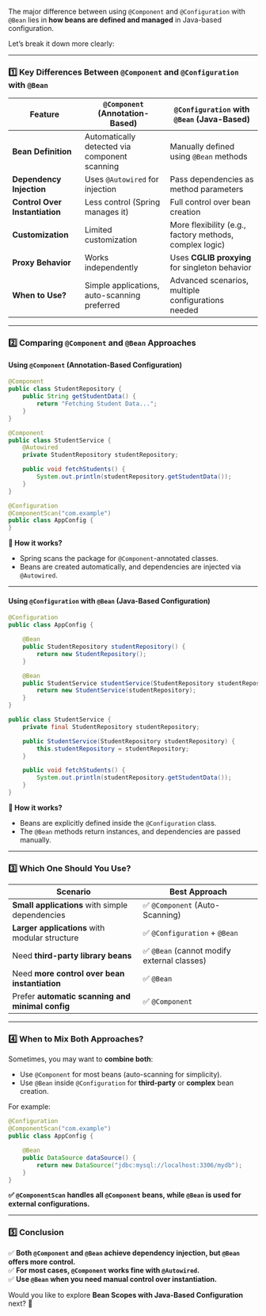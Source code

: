 The major difference between using `@Component` and `@Configuration` with `@Bean` lies in **how beans are defined and managed** in Java-based configuration.  

Let’s break it down more clearly:

---

### **1️⃣ Key Differences Between `@Component` and `@Configuration` with `@Bean`**

| Feature | `@Component` (Annotation-Based) | `@Configuration` with `@Bean` (Java-Based) |
|---------|---------------------------------|-------------------------------------|
| **Bean Definition** | Automatically detected via component scanning | Manually defined using `@Bean` methods |
| **Dependency Injection** | Uses `@Autowired` for injection | Pass dependencies as method parameters |
| **Control Over Instantiation** | Less control (Spring manages it) | Full control over bean creation |
| **Customization** | Limited customization | More flexibility (e.g., factory methods, complex logic) |
| **Proxy Behavior** | Works independently | Uses **CGLIB proxying** for singleton behavior |
| **When to Use?** | Simple applications, auto-scanning preferred | Advanced scenarios, multiple configurations needed |

---

### **2️⃣ Comparing `@Component` and `@Bean` Approaches**

#### **Using `@Component` (Annotation-Based Configuration)**
```java
@Component
public class StudentRepository {
    public String getStudentData() {
        return "Fetching Student Data...";
    }
}
```

```java
@Component
public class StudentService {
    @Autowired
    private StudentRepository studentRepository;

    public void fetchStudents() {
        System.out.println(studentRepository.getStudentData());
    }
}
```

```java
@Configuration
@ComponentScan("com.example")
public class AppConfig {
}
```
**🔹 How it works?**  
- Spring scans the package for `@Component`-annotated classes.
- Beans are created automatically, and dependencies are injected via `@Autowired`.

---

#### **Using `@Configuration` with `@Bean` (Java-Based Configuration)**
```java
@Configuration
public class AppConfig {

    @Bean
    public StudentRepository studentRepository() {
        return new StudentRepository();
    }

    @Bean
    public StudentService studentService(StudentRepository studentRepository) {
        return new StudentService(studentRepository);
    }
}
```

```java
public class StudentService {
    private final StudentRepository studentRepository;

    public StudentService(StudentRepository studentRepository) {
        this.studentRepository = studentRepository;
    }

    public void fetchStudents() {
        System.out.println(studentRepository.getStudentData());
    }
}
```
**🔹 How it works?**  
- Beans are explicitly defined inside the `@Configuration` class.
- The `@Bean` methods return instances, and dependencies are passed manually.

---

### **3️⃣ Which One Should You Use?**
| Scenario | Best Approach |
|----------|--------------|
| **Small applications** with simple dependencies | ✅ `@Component` (Auto-Scanning) |
| **Larger applications** with modular structure | ✅ `@Configuration` + `@Bean` |
| Need **third-party library beans** | ✅ `@Bean` (cannot modify external classes) |
| Need **more control over bean instantiation** | ✅ `@Bean` |
| Prefer **automatic scanning and minimal config** | ✅ `@Component` |

---

### **4️⃣ When to Mix Both Approaches?**
Sometimes, you may want to **combine both**:
- Use `@Component` for most beans (auto-scanning for simplicity).
- Use `@Bean` inside `@Configuration` for **third-party** or **complex** bean creation.

For example:
```java
@Configuration
@ComponentScan("com.example")
public class AppConfig {

    @Bean
    public DataSource dataSource() {
        return new DataSource("jdbc:mysql://localhost:3306/mydb");
    }
}
```
**✅ `@ComponentScan` handles all `@Component` beans, while `@Bean` is used for external configurations.**

---

### **5️⃣ Conclusion**
✅ **Both `@Component` and `@Bean` achieve dependency injection, but `@Bean` offers more control.**  
✅ **For most cases, `@Component` works fine with `@Autowired`.**  
✅ **Use `@Bean` when you need manual control over instantiation.**  

Would you like to explore **Bean Scopes with Java-Based Configuration** next? 🚀
